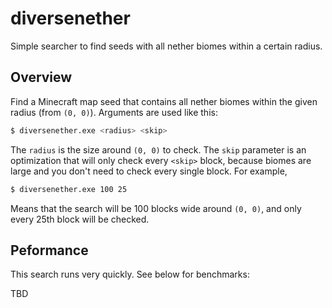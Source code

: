 # diversenether

Simple searcher to find seeds with all nether biomes within a certain radius.

## Overview

Find a Minecraft map seed that contains all nether biomes within the given radius (from `(0, 0)`).  Arguments are used like this:

```bash
$ diversenether.exe <radius> <skip>
```
The `radius` is the size around `(0, 0)` to check. The `skip` parameter is an optimization that will only check every `<skip>` block, because biomes are large and you don't need to check every single block. For example, 

```bash
$ diversenether.exe 100 25
```

Means that the search will be 100 blocks wide around `(0, 0)`, and only every 25th block will be checked.

## Peformance

This search runs very quickly. See below for benchmarks:

TBD
